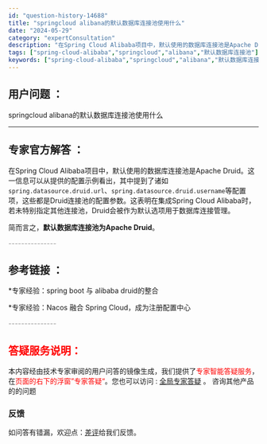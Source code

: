 ```yaml
---
id: "question-history-14688"
title: "springcloud alibana的默认数据库连接池使用什么"
date: "2024-05-29"
category: "expertConsultation"
description: "在Spring Cloud Alibaba项目中，默认使用的数据库连接池是Apache Druid。这一信息可以从提供的配置示例看出，其中提到了诸如`spring.datasource.druid.url`、`spring.datasource.druid.username`等配置项，这些都是Dru"
tags: ["spring-cloud-alibaba","springcloud","alibana","默认数据库连接池"]
keywords: ["spring-cloud-alibaba","springcloud","alibana","默认数据库连接池"]
---
```


## 用户问题 ： 
 springcloud alibana的默认数据库连接池使用什么  

---------------
## 专家官方解答 ：

在Spring Cloud Alibaba项目中，默认使用的数据库连接池是Apache Druid。这一信息可以从提供的配置示例看出，其中提到了诸如`spring.datasource.druid.url`、`spring.datasource.druid.username`等配置项，这些都是Druid连接池的配置参数。这表明在集成Spring Cloud Alibaba时，若未特别指定其他连接池，Druid会被作为默认选项用于数据库连接管理。

简而言之，**默认数据库连接池为Apache Druid**。


<font color="#949494">---------------</font> 


## 参考链接 ：

*专家经验：spring boot 与 alibaba druid的整合 
 
 *专家经验：Nacos 融合 Spring Cloud，成为注册配置中心 


 <font color="#949494">---------------</font> 
 


## <font color="#FF0000">答疑服务说明：</font> 

本内容经由技术专家审阅的用户问答的镜像生成，我们提供了<font color="#FF0000">专家智能答疑服务</font>，在<font color="#FF0000">页面的右下的浮窗”专家答疑“</font>。您也可以访问 : [全局专家答疑](https://answer.opensource.alibaba.com/docs/intro) 。 咨询其他产品的的问题

### 反馈
如问答有错漏，欢迎点：[差评](https://ai.nacos.io/user/feedbackByEnhancerGradePOJOID?enhancerGradePOJOId=14738)给我们反馈。
